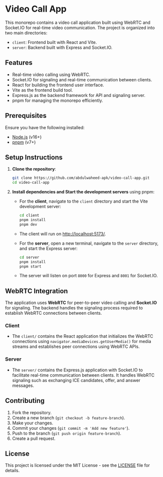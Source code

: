 # Video Call App

This monorepo contains a video call application built using WebRTC and Socket.IO for real-time video communication. The project is organized into two main directories:

-   `client`: Frontend built with React and Vite.
-   `server`: Backend built with Express and Socket.IO.

## Features

-   Real-time video calling using WebRTC.
-   Socket.IO for signaling and real-time communication between clients.
-   React for building the frontend user interface.
-   Vite as the frontend build tool.
-   Express.js as the backend framework for API and signaling server.
-   pnpm for managing the monorepo efficiently.

## Prerequisites

Ensure you have the following installed:

-   [Node.js](https://nodejs.org/en/) (v16+)
-   [pnpm](https://pnpm.io/) (v7+)

## Setup Instructions

1. **Clone the repository**:

    ```bash
    git clone https://github.com/abdulwaheed-apk/video-call-app.git
    cd video-call-app
    ```

2. **Install dependencies and Start the development servers** using pnpm:

    - For the **client**, navigate to the `client` directory and start the Vite development server:
        ```bash
        cd client
        pnpm install
        pnpm dev
        ```
    - The client will run on [http://localhost:5173/](http://localhost:5173/).

    - For the **server**, open a new terminal, navigate to the `server` directory, and start the Express server:
        ```bash
        cd server
        pnpm install
        pnpm start
        ```
    - The server will listen on port `8000` for Express and `8001` for Socket.IO.

## WebRTC Integration

The application uses **WebRTC** for peer-to-peer video calling and **Socket.IO** for signaling. The backend handles the signaling process required to establish WebRTC connections between clients.

### Client

-   The `client/` contains the React application that initializes the WebRTC connections using `navigator.mediaDevices.getUserMedia()` for media streams and establishes peer connections using WebRTC APIs.

### Server

-   The `server/` contains the Express.js application with Socket.IO to facilitate real-time communication between clients. It handles WebRTC signaling such as exchanging ICE candidates, offer, and answer messages.

## Contributing

1. Fork the repository.
2. Create a new branch (`git checkout -b feature-branch`).
3. Make your changes.
4. Commit your changes (`git commit -m 'Add new feature'`).
5. Push to the branch (`git push origin feature-branch`).
6. Create a pull request.

## License

This project is licensed under the MIT License - see the [LICENSE](LICENSE) file for details.
